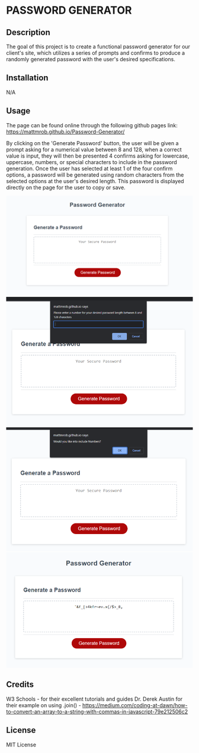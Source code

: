 # PASSWORD GENERATOR

## Description

The goal of this project is to create a functional password generator for our client's site, which utilizes a series of prompts and confirms to produce a randomly generated password with the user's desired specifications.

## Installation

N/A

## Usage

The page can be found online through the following github pages link: https://mattmrob.github.io/Password-Generator/

By clicking on the 'Generate Password' button, the user will be given a prompt asking for a numerical value between 8 and 128, when a correct value is input, they will then be presented 4 confirms asking for lowercase, uppercase, numbers, or special characters to include in the password generation. Once the user has selected at least 1 of the four confirm options, a password will be generated using random characters from the selected options at the user's desired length. This password is displayed directly on the page for the user to copy or save.

![image](assets/imgs/passwordgen1.png)
![image](assets/imgs/passwordgen2.png)
![image](assets/imgs/passwordgen3.png)
![image](assets/imgs/passwordgen4.png)

## Credits

W3 Schools - for their excellent tutorials and guides
Dr. Derek Austin for their example on using .join() - https://medium.com/coding-at-dawn/how-to-convert-an-array-to-a-string-with-commas-in-javascript-79e212506c2

## License

MIT License